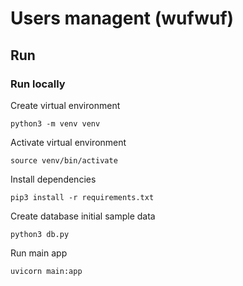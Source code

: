 # Users managent (wufwuf)

## Run

### Run locally

Create virtual environment

```
python3 -m venv venv
```

Activate virtual environment
```
source venv/bin/activate
```

Install dependencies
```
pip3 install -r requirements.txt
```

Create database initial sample data
```
python3 db.py
```

Run main app
```
uvicorn main:app
```
